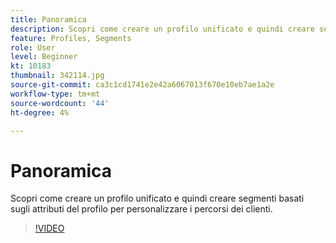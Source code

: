 ```yaml
---
title: Panoramica
description: Scopri come creare un profilo unificato e quindi creare segmenti basati sugli attributi del profilo per personalizzare i percorsi dei clienti.
feature: Profiles, Segments
role: User
level: Beginner
kt: 10183
thumbnail: 342114.jpg
source-git-commit: ca3c1cd1741e2e42a6067013f670e10eb7ae1a2e
workflow-type: tm+mt
source-wordcount: '44'
ht-degree: 4%

---
```



# Panoramica

Scopri come creare un profilo unificato e quindi creare segmenti basati sugli attributi del profilo per personalizzare i percorsi dei clienti.

>[!VIDEO](https://video.tv.adobe.com/v/342114?quality=12&learn=on)
